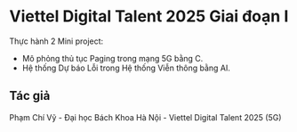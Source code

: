 # Viettel Digital Talent 2025 Giai đoạn I

Thực hành 2 Mini project:
- Mô phỏng thủ tục Paging trong mạng 5G bằng C.
- Hệ thống Dự báo Lỗi trong Hệ thống Viễn thông bằng AI.

## Tác giả

Phạm Chí Vỹ - Đại học Bách Khoa Hà Nội - Viettel Digital Talent 2025 (5G)

